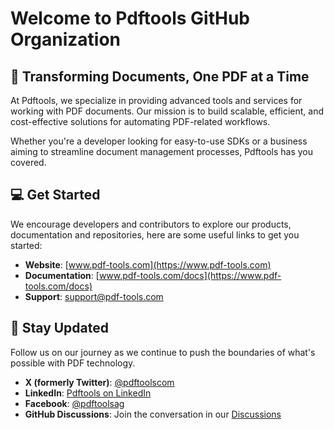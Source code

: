 # Welcome to Pdftools GitHub Organization

## 📄 Transforming Documents, One PDF at a Time

At Pdftools, we specialize in providing advanced tools and services for working with PDF documents. Our mission is to build scalable, efficient, and cost-effective solutions for automating PDF-related workflows.

Whether you're a developer looking for easy-to-use SDKs or a business aiming to streamline document management processes, Pdftools has you covered.

## 💻 Get Started

We encourage developers and contributors to explore our products, documentation and repositories, here are some useful links to get you started:

- **Website**: [www.pdf-tools.com](https://www.pdf-tools.com)
- **Documentation**: [www.pdf-tools.com/docs](https://www.pdf-tools.com/docs)
- **Support**: [support@pdf-tools.com](mailto:support@pdf-tools.com)

## 📢 Stay Updated

Follow us on our journey as we continue to push the boundaries of what's possible with PDF technology.

- **X (formerly Twitter)**: [@pdftoolscom](https://x.com/pdftoolscom)
- **LinkedIn**: [Pdftools on LinkedIn](https://www.linkedin.com/company/pdf-tools-ag)
- **Facebook**: [@pdftoolsag](https://www.facebook.com/pdftoolsag)
- **GitHub Discussions**: Join the conversation in our [Discussions](https://github.com/orgs/pdf-tools/discussions)
